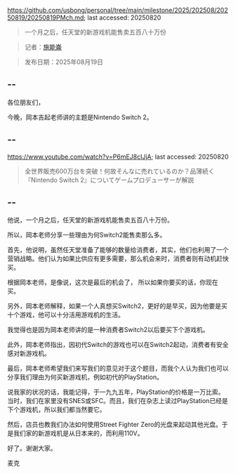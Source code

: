 https://github.com/usbong/personal/tree/main/milestone/2025/202508/20250819/20250819PMch.md; last accessed: 20250820

> 一个月之后，任天堂的新游戏机能售卖五百八十万份

> 记者：[施能崙](https://www.linkedin.com/in/michaelsyson/)

> 发布日期：2025年08月19日

## --

各位朋友们，

今晚，岡本吉起老师讲的主题是Nintendo Switch 2。

## --

https://www.youtube.com/watch?v=P6mEJ8cIJjA; last accessed: 20250820

> 全世界販売600万台を突破！何故そんなに売れているのか？品薄続く『Nintendo Switch 2』についてゲームプロデューサーが解説

## --

他说，一个月之后，任天堂的新游戏机能售卖五百八十万份。

所以，岡本老师分享一些理由为何Switch2能售卖那么多。

首先，他说明，虽然任天堂准备了能够的数量给消费者，其实，他们也利用了一个营销战略。他们认为如果比供应有更多需要，那么机会来时，消费者则有动机赶快买。

根据岡本老师，是像说，这次是最后的机会了， 所以如果你要买的话，你现在买。

另外，岡本老师解释，如果一个人真想买Switch2，更好的是早买，因为他要是买十个游戏，他可以十分活用游戏机的生活。

我觉得也是因为岡本老师讲的是一种消费者Switch2以后要买下个游戏机。

此外，岡本老师指出，因初代Switch的游戏也可以在Switch2起动，消费者有安全感对新游戏机。 

最后，岡本老师希望我们来写我们的意见对于这个题目，而我个人认为我们也可以分享我们理由为何买新游戏机，例如初代的PlayStation。

说我家的状况的话，我能记得，于一九九五年，PlayStation的价格是一万比索。当时，我们在家里没有SNES或SFC。而且，我们在杂志上读过PlayStation已经是下个游戏机，所以我们都当然要它。

然后，店员也教我们办法如何使用Street Fighter Zero的光盘来起动其他光盘。于是我们家的新游戏机是从日本来的，而利用110V。

好了。谢谢大家。

麦克